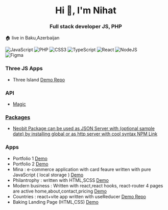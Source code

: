 <h1 align="center">Hi 👋, I'm Nihat</h1>
<h3 align="center"> Full stack developer JS, PHP </h3>

🏠 live in Baku,Azerbaijan <br>



![JavaScript](https://img.shields.io/badge/javascript-%23323330.svg?style=for-the-badge&logo=javascript&logoColor=%23F7DF1E)
![PHP](https://img.shields.io/badge/php-%23777BB4.svg?style=for-the-badge&logo=php&logoColor=white) 
![CSS3](https://img.shields.io/badge/css3-%231572B6.svg?style=for-the-badge&logo=css3&logoColor=white) 
![TypeScript](https://img.shields.io/badge/typescript-%23007ACC.svg?style=for-the-badge&logo=typescript&logoColor=white) 
![React](https://img.shields.io/badge/react-%2320232a.svg?style=for-the-badge&logo=react&logoColor=%2361DAFB) 
![NodeJS](https://img.shields.io/badge/node.js-6DA55F?style=for-the-badge&logo=node.js&logoColor=white) 	
![Figma](https://img.shields.io/badge/figma-%23F24E1E.svg?style=for-the-badge&logo=figma&logoColor=white)


<h3> Three JS Apps </h3>

<ul>
   <li> 
      Three Island 
      <a href='https://three-island.vercel.app/'>   Demo </a> 
      <a href='https://github.com/nihat-js/three-island'> Repo </a>    
   </li>
 </ul>  
   
<h3> API </h3>
<ul>
  <li> <a href=" https://nihatapi.vercel.app/"> Magic  </li>
</ul>

<h3> Packages</h3>
<ul>
   <li> Neobit Package can be used as  JSON Server with (optional sample date) by installing global or as http server with cool syntax   
      <a href="https://www.npmjs.com/package/neobit"> NPM Link </a>  </li>
</ul>

<h3>  Apps </h3>
<ul>
   <li> Portfolio 1  <a href='https://nihat-js.github.io/portfolio-advanced/'> Demo </a> </li> 
  <li> Portfolio 2  <a href='https://nihat-js.github.io/sublime-portfolio/'> Demo </a> </li> 
  <li> Mina : e-commerce application with card feaure written with pure JavaScript ( local storage ) <a href='https://nihat-js.github.io/mina/'> Demo </a>    </li>
  <li> Philantrophy : written with HTML,SCSS   <a href='https://nihat-js.github.io/philantrophy/'>  Demo </a>  </li>
  <li> 
     Modern business : Written with react,react hooks, react-router  4 pages are active home,about,contact,pricing 
     <a href='https://modern-business-template.vercel.app/'>  Demo </a>
   </li>
   <li>
      Countries : react+vite app written with  useReducer 
      <a href='https://rest-countries-lime.vercel.app/'> Demo </a>  
      <a href='https://github.com/nihat-js/rest-countries' > Repo </a>  
    </li>    
   <li>
      Baking Landing Page (HTML,CSS)  <a href='https://nihat-js.github.io/baking-landing-page/'> Demo </a> <a href='https://github.com/baking-landing-page/>Repo  </a>  </p>
   </li>
</ul>  


   
# 📊 GitHub Stats:

![](https://github-readme-streak-stats.herokuapp.com/?user=nihat-js&theme=light&hide_border=false)<br/>
![](https://github-readme-stats.vercel.app/api/top-langs/?username=nihat-js&theme=light&hide_border=false&include_all_commits=false&count_private=false&layout=compact)

